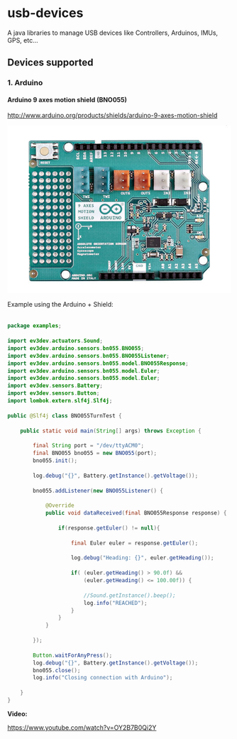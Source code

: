 # usb-devices
A java libraries to manage USB devices like Controllers, Arduinos, IMUs, GPS, etc...

## Devices supported

### 1. Arduino

#### Arduino 9 axes motion shield (BNO055)

http://www.arduino.org/products/shields/arduino-9-axes-motion-shield

![](https://raw.githubusercontent.com/ev3dev-lang-java/usb-devices/develop/docs/images/Arduino-9-Axes-Motion-Shield.jpg)

Example using the Arduino + Shield:

``` java

package examples;

import ev3dev.actuators.Sound;
import ev3dev.arduino.sensors.bn055.BNO055;
import ev3dev.arduino.sensors.bn055.BNO055Listener;
import ev3dev.arduino.sensors.bn055.model.BNO055Response;
import ev3dev.arduino.sensors.bn055.model.Euler;
import ev3dev.arduino.sensors.bn055.model.Euler;
import ev3dev.sensors.Battery;
import ev3dev.sensors.Button;
import lombok.extern.slf4j.Slf4j;

public @Slf4j class BNO055TurnTest {

	public static void main(String[] args) throws Exception {

		final String port = "/dev/ttyACM0";
		final BNO055 bno055 = new BNO055(port);
		bno055.init();

		log.debug("{}", Battery.getInstance().getVoltage());

		bno055.addListener(new BNO055Listener() {

			@Override
			public void dataReceived(final BNO055Response response) {

				if(response.getEuler() != null){

					final Euler euler = response.getEuler();

					log.debug("Heading: {}", euler.getHeading());

					if( (euler.getHeading() > 90.0f) &&
						(euler.getHeading() <= 100.00f)) {

						//Sound.getInstance().beep();
						log.info("REACHED");
					}
				}
			}

		});

		Button.waitForAnyPress();
		log.debug("{}", Battery.getInstance().getVoltage());
		bno055.close();
		log.info("Closing connection with Arduino");

	}
}

```

**Video:**

https://www.youtube.com/watch?v=OY2B7B0Qi2Y